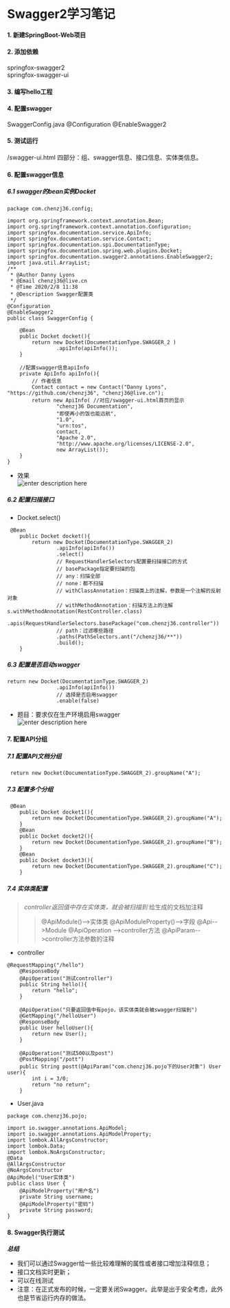 # Swagger2学习笔记

#### 1. 新建SpringBoot-Web项目
#### 2. 添加依赖
springfox-swagger2       
springfox-swagger-ui     
#### 3. 编写hello工程
#### 4. 配置swagger
SwaggerConfig.java
@Configuration
@EnableSwagger2
#### 5. 测试运行
/swagger-ui.html
四部分：组、swagger信息、接口信息、实体类信息。
#### 6. 配置swagger信息
##### 6.1 swagger的bean实例Docket  
```
package com.chenzj36.config;

import org.springframework.context.annotation.Bean;
import org.springframework.context.annotation.Configuration;
import springfox.documentation.service.ApiInfo;
import springfox.documentation.service.Contact;
import springfox.documentation.spi.DocumentationType;
import springfox.documentation.spring.web.plugins.Docket;
import springfox.documentation.swagger2.annotations.EnableSwagger2;
import java.util.ArrayList;
/**
 * @Author Danny Lyons
 * @Email chenzj36@live.cn
 * @Time 2020/2/8 11:38
 * @Description Swagger配置类
 */
@Configuration
@EnableSwagger2
public class SwaggerConfig {

    @Bean
    public Docket docket(){
        return new Docket(DocumentationType.SWAGGER_2 )
                .apiInfo(apiInfo());
    }

    //配置swagger信息apiInfo
    private ApiInfo apiInfo(){
        // 作者信息
        Contact contact = new Contact("Danny Lyons", "https://github.com/chenzj36", "chenzj36@live.cn");
        return new ApiInfo( //对应/swagger-ui.html首页的显示
                "chenzj36 Documentation",
                "即使再小的饭也能远航",
                "1.0",
                "urn:tos",
                contact,
                "Apache 2.0",
                "http://www.apache.org/licenses/LICENSE-2.0",
                new ArrayList());
    }
}
```
- 效果    
![enter description here](http://q5053ip41.bkt.clouddn.com/xsj/1581156660557.png)    
##### 6.2 配置扫描接口
- Docket.select()
```
 @Bean
    public Docket docket(){
        return new Docket(DocumentationType.SWAGGER_2)
                .apiInfo(apiInfo())
                .select()
                // RequestHandlerSelectors配置要扫描接口的方式
                // basePackage指定要扫描的包
                // any：扫描全部
                // none：都不扫描
                // withClassAnnotation：扫描类上的注解，参数是一个注解的反射对象
                // withMethodAnnotation：扫描方法上的注解 s.withMethodAnnotation(RestController.class)
                .apis(RequestHandlerSelectors.basePackage("com.chenzj36.controller"))
                // path：过滤哪些路径
                .paths(PathSelectors.ant("/chenzj36/**"))
                .build();
    }
```
##### 6.3 配置是否启动swagger
```
return new Docket(DocumentationType.SWAGGER_2)
                .apiInfo(apiInfo())
                // 选择是否启用swagger
                .enable(false)
```
- 题目：要求仅在生产环境启用swagger     
 ![enter description here](http://q5053ip41.bkt.clouddn.com/xsj/1581168294356.png)
#### 7. 配置API分组 
##### 7.1 配置API文档分组
` return new Docket(DocumentationType.SWAGGER_2).groupName("A");`
##### 7.3 配置多个分组
```
 @Bean
    public Docket docket1(){
        return new Docket(DocumentationType.SWAGGER_2).groupName("A");
    }
    @Bean
    public Docket docket2(){
        return new Docket(DocumentationType.SWAGGER_2).groupName("B");
    }
    @Bean
    public Docket docket3(){
        return new Docket(DocumentationType.SWAGGER_2).groupName("C");
    }
```
##### 7.4 实体类配置
> *controller返回值中存在实体类，就会被扫描到*
> 给生成的文档加注释
>> @ApiModule()-->实体类
>> @ApiModuleProperty()-->字段 
>> @Api-->Module
>> @ApiOperation -->controller方法
>> @ApiParam-->controller方法参数的注释
- controller
```
@RequestMapping("/hello")
    @ResponseBody
    @ApiOperation("测试controller")
    public String hello(){
        return "hello";
    }

    @ApiOperation("只要返回值中有pojo，该实体类就会被swagger扫描到")
    @GetMapping("/helloUser")
    @ResponseBody
    public User helloUser(){
        return new User();
    }

    @ApiOperation("测试500以及post")
    @PostMapping("/pott")
    public String postt(@ApiParam("com.chenzj36.pojo下的User对象") User user){
        int i = 3/0;
        return "no return";
    }
```
- User.java
```
package com.chenzj36.pojo;

import io.swagger.annotations.ApiModel;
import io.swagger.annotations.ApiModelProperty;
import lombok.AllArgsConstructor;
import lombok.Data;
import lombok.NoArgsConstructor;
@Data
@AllArgsConstructor
@NoArgsConstructor
@ApiModel("User实体类")
public class User {
    @ApiModelProperty("用户名")
    private String username;
    @ApiModelProperty("密码")
    private String password;
}

```
#### 8. Swagger执行测试      
***总结***  
- 我们可以通过Swagger给一些比较难理解的属性或者接口增加注释信息；
- 接口文档实时更新；
- 可以在线测试
- 注意：在正式发布的时候，一定要关闭Swagger。此举是出于安全考虑，此外也是节省运行内存的做法。
